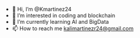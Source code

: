 - 👋 Hi, I’m @Kmartinez24
- 👀 I’m interested in coding and blockchain
- 🌱 I’m currently learning AI and BigData
- 📫 How to reach me kalimartinezr24@gmail.com

<!---
Kmartinez24/Kmartinez24 is a ✨ special ✨ repository because its `README.md` (this file) appears on your GitHub profile.
You can click the Preview link to take a look at your changes.
--->
